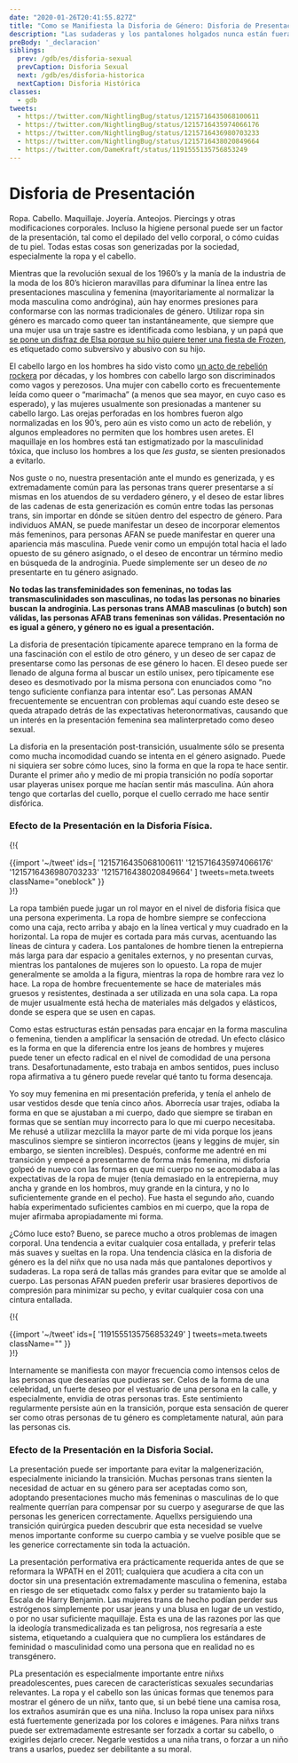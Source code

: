 ```yaml
---
date: "2020-01-26T20:41:55.827Z"
title: "Como se Manifiesta la Disforia de Género: Disforia de Presentación"
description: "Las sudaderas y los pantalones holgados nunca están fuera de moda."
preBody: '_declaracion'
siblings:
  prev: /gdb/es/disforia-sexual
  prevCaption: Disforia Sexual
  next: /gdb/es/disforia-historica
  nextCaption: Disforia Histórica
classes:
  - gdb
tweets:
  - https://twitter.com/NightlingBug/status/1215716435068100611
  - https://twitter.com/NightlingBug/status/1215716435974066176
  - https://twitter.com/NightlingBug/status/1215716436980703233
  - https://twitter.com/NightlingBug/status/1215716438020849664
  - https://twitter.com/DameKraft/status/1191555135756853249
---
```


# Disforia de Presentación

Ropa. Cabello. Maquillaje. Joyería. Anteojos. Piercings y otras modificaciones corporales. Incluso la higiene personal puede ser un factor de la presentación, tal como el depilado del vello corporal, o cómo cuidas de tu piel. Todas estas cosas son generizadas por la sociedad, especialmente la ropa y el cabello.

Mientras que la revolución sexual de los 1960’s y la manía de la industria de la moda de los 80’s hicieron maravillas para difuminar la línea entre las presentaciones masculina y femenina (mayoritariamente al normalizar la moda masculina como andrógina), aún hay enormes presiones para conformarse con las normas tradicionales de género. Utilizar ropa sin género es marcado como queer tan instantáneamente, que siempre que una mujer usa un traje sastre es identificada como lesbiana, y un papá que [se pone un disfraz de Elsa porque su hijo quiere tener una fiesta de Frozen](https://twitter.com/cbsnews/status/1088441623846023168?lang=en), es etiquetado como subversivo y abusivo con su hijo.

El cabello largo en los hombres ha sido visto como [un acto de rebelión rockera](https://www.youtube.com/watch?v=PbAoXw_DqvM) por décadas, y los hombres con cabello largo son discriminados como vagos y perezosos. Una mujer con cabello corto es frecuentemente leída como queer o “marimacha” (a menos que sea mayor, en cuyo caso es esperado), y las mujeres usualmente son presionadas a mantener su cabello largo. Las orejas perforadas en los hombres fueron algo normalizadas en los 90’s, pero aún es visto como un acto de rebelión, y algunos empleadores no permiten que los hombres usen aretes. El maquillaje en los hombres está tan estigmatizado por la masculinidad tóxica, que incluso los hombres a los que *les gusta*, se sienten presionados a evitarlo.

Nos guste o no, nuestra presentación ante el mundo es generizada, y es extremadamente común para las personas trans querer presentarse a sí mismas en los atuendos de su verdadero género, y el deseo de estar libres de las cadenas de esta generización es común entre todas las personas trans, sin importar en dónde se sitúen dentro del espectro de género. Para individuos AMAN, se puede manifestar un deseo de incorporar elementos más femeninos, para personas AFAN se puede manifestar en querer una apariencia más masculina. Puede venir como un empujón total hacia el lado opuesto de su género asignado, o el deseo de encontrar un término medio en búsqueda de la androginia. Puede simplemente ser un deseo de *no* presentarte en tu género asignado.

**No todas las transfeminidades son femeninas, no todas las transmasculinidades son masculinas, no todas las personas no binaries buscan la androginia. Las personas trans AMAB masculinas (o butch) son válidas, las personas AFAB trans femeninas son válidas. Presentación no es igual a género, y género no es igual a presentación.**

La disforia de presentación típicamente aparece temprano en la forma de una fascinación con el estilo de otro género, y un deseo de ser capaz de presentarse como las personas de ese género lo hacen. El deseo puede ser llenado de alguna forma al buscar un estilo unisex, pero típicamente ese deseo es desmotivado por la misma persona con enunciados como “no tengo suficiente confianza para intentar eso”. Las personas AMAN frecuentemente se encuentran con problemas aquí cuando este deseo se queda atrapado detrás de las expectativas heteronormativas, causando que un interés en la presentación femenina sea malinterpretado como deseo sexual.

La disforia en la presentación post-transición, usualmente sólo se presenta como mucha incomodidad cuando se intenta en el género asignado. Puede ni siquiera ser sobre cómo luces, sino la forma en que la ropa te hace sentir. Durante el primer año y medio de mi propia transición no podía soportar usar playeras unisex porque me hacían sentir más masculina. Aún ahora tengo que cortarlas del cuello, porque el cuello cerrado me hace sentir disfórica.

### Efecto de la Presentación en la Disforia Física.

{!{ <div class="gutter">{{import '~/tweet' ids=[
  '1215716435068100611'
  '1215716435974066176'
  '1215716436980703233'
  '1215716438020849664'
] tweets=meta.tweets className="oneblock" }}</div> }!}

La ropa también puede jugar un rol mayor en el nivel de disforia física que una persona experimenta. La ropa de hombre siempre se confecciona como una caja, recto arriba y abajo en la línea vertical y muy cuadrado en la horizontal. La ropa de mujer es cortada para más curvas, acentuando las líneas de cintura y cadera. Los pantalones de hombre tienen la entrepierna más larga para dar espacio a genitales externos, y no presentan curvas, mientras los pantalones de mujeres son lo opuesto. La ropa de mujer generalmente se amolda a la figura, mientras la ropa de hombre rara vez lo hace. La ropa de hombre frecuentemente se hace de materiales más gruesos y resistentes, destinada a ser utilizada en una sola capa. La ropa de mujer usualmente está hecha de materiales más delgados y elásticos, donde se espera que se usen en capas.

Como estas estructuras están pensadas para encajar en la forma masculina o femenina, tienden a amplificar la sensación de otredad. Un efecto clásico es la forma en que la diferencia entre los jeans de hombres y mujeres puede tener un efecto radical en el nivel de comodidad de una persona trans. Desafortunadamente, esto trabaja en ambos sentidos, pues incluso ropa afirmativa a tu género puede revelar qué tanto tu forma desencaja.

Yo soy muy femenina en mi presentación preferida, y tenía el anhelo de usar vestidos desde que tenía cinco años. Aborrecía usar trajes, odiaba la forma en que se ajustaban a mi cuerpo, dado que siempre se tiraban en formas que se sentían muy incorrecto para lo que mi cuerpo necesitaba. Me rehusé a utilizar mezclilla la mayor parte de mi vida porque los jeans masculinos siempre se sintieron incorrectos (jeans y leggins de mujer, sin embargo, se sienten increíbles). Después, conforme me adentré en mi transición y empecé a presentarme de forma más femenina, mi disforia golpeó de nuevo con las formas en que mi cuerpo no se acomodaba a las expectativas de la ropa de mujer (tenía demasiado en la entrepierna, muy ancha y grande en los hombros, muy grande en la cintura, y no lo suficientemente grande en el pecho). Fue hasta el segundo año, cuando había experimentado suficientes cambios en mi cuerpo, que la ropa de mujer afirmaba apropiadamente mi forma.

¿Cómo luce esto? Bueno, se parece mucho a otros problemas de imagen corporal. Una tendencia a evitar cualquier cosa entallada, y preferir telas más suaves y sueltas en la ropa. Una tendencia clásica en la disforia de género es la del niñx que no usa nada más que pantalones deportivos y sudaderas. La ropa será de tallas más grandes para evitar que se amolde al cuerpo. Las personas AFAN pueden preferir usar brasieres deportivos de compresión para minimizar su pecho, y evitar cualquier cosa con una cintura entallada.

{!{ <div class="gutter">{{import '~/tweet' ids=[
  '1191555135756853249'
] tweets=meta.tweets className="" }}</div> }!}

Internamente se manifiesta con mayor frecuencia como intensos celos de las personas que desearías que pudieras ser. Celos de la forma de una celebridad, un fuerte deseo por el vestuario de una persona en la calle, y especialmente, envidia de otras personas tras. Este sentimiento regularmente persiste aún en la transición, porque esta sensación de querer ser como otras personas de tu género es completamente natural, aún para las personas cis.


### Efecto de la Presentación en la Disforia Social.

La presentación puede ser importante para evitar la malgenerización, especialmente iniciando la transición. Muchas personas trans sienten la necesidad de actuar en su género para ser aceptadas como son, adoptando presentaciones mucho más femeninas o masculinas de lo que realmente querrían para compensar por su cuerpo y asegurarse de que las personas les genericen correctamente. Aquellxs persiguiendo una transición quirúrgica pueden descubrir que esta necesidad se vuelve menos importante conforme su cuerpo cambia y se vuelve posible que se les generice correctamente sin toda la actuación.

La presentación performativa era prácticamente requerida antes de que se reformara la WPATH en el 2011; cualquiera que acudiera a cita con un doctor sin una presentación extremadamente masculina o femenina, estaba en riesgo de ser etiquetadx como falsx y perder su tratamiento bajo la Escala de Harry Benjamin. Las mujeres trans de hecho podían perder sus estrógenos simplemente por usar jeans y una blusa en lugar de un vestido, o por no usar suficiente maquillaje. Esta es una de las razones por las que la ideología transmedicalizada es tan peligrosa, nos regresaría a este sistema, etiquetando a cualquiera que no cumpliera los estándares de feminidad o masculinidad como una persona que en realidad no es transgénero.

PLa presentación es especialmente importante entre niñxs preadolescentes, pues carecen de características sexuales secundarias relevantes. La ropa y el cabello son las únicas formas que tenemos para mostrar el género de un niñx, tanto que, si un bebé tiene una camisa rosa, los extraños asumirán que es una niña. Incluso la ropa unisex para niñxs está fuertemente generizada por los colores e imágenes. Para niñxs trans puede ser extremadamente estresante ser forzadx a cortar su cabello, o exigirles dejarlo crecer. Negarle vestidos a una niña trans, o forzar a un niño trans a usarlos, puedez ser debilitante a su moral.
